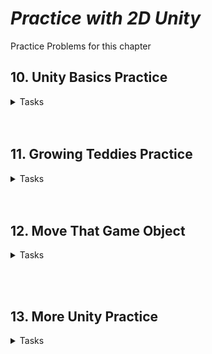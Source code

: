# ***Practice with 2D Unity***
Practice Problems for this chapter

## 10. Unity Basics Practice
<details>
<summary> Tasks </summary>

* Create a Unity Project and add sprites
* Add sprites to scene
* Run the game

![Growing Teddies Result](images/UnityBoiResult.jpg)

</details>
<br></br>

## 11. Growing Teddies Practice

<details>
<summary> Tasks </summary>

* Make yellow teddy bear 4 times as large.
- [Yellow Bear Script Code](scriptsEx11/YellowTeddyBear.cs)  

* Make the green teddy bear 3 times as tall.
- [Green Bear Script code](scriptsEx11/GreenTeddyBear.cs)

* Make the purple teddy bear 3 times as wide.
- [Purple Bear Script code](scriptsEx11/PurpleTeddyBear.cs)

Caution: 
- Unity requires the name of a .cs file and the name of the class in that .cs file match exactly.

- If you try to rename a script after it has been created, Unity changes the name of the .cs file, but leaves the default name of the class in that file instead of changing it to the new one. 
    - The script will compile fine in MonoDevelop and Visual Studio, but Unity will give you an error when you try to attach it to a game object in your scene.

- To fix this:
    - Right click on the class name in the script and select "Rename..." in the popup menu. 
    - Type in the name of the script as the class name and press "Apply" in the renaming dialog. 
    - Now the name of class and the name of the .cs file match, so Unity will let you attach the script to the  game object in your scene

<br></br>

![Growing Teddies Result](images/GrowingTeddiesPic.jpg)


</details>
<br></br>

## 12. Move That Game Object
<details>
<summary> Tasks </summary>

* Add a game object with physics
* Move the game object
* Play with force

![Move That Object Result](images/UnityBoiMove.jpg)

</details>

<br></br>


## 13. More Unity Practice

<details>
<summary> Tasks </summary>

* Create a project and add sprites
* Add sprites to scene
* Make teddy bears move 

</details>